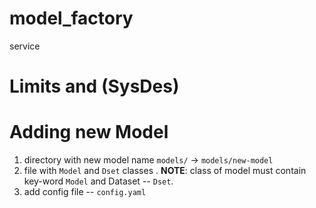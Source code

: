 # model_factory
service

# Limits and (SysDes)


# Adding new Model

1. directory with new model name `models/` -> `models/new-model`
2. file with `Model` and `Dset` classes . **NOTE**: class of model must contain key-word `Model` and Dataset -- `Dset`.
3. add config file -- `config.yaml`
